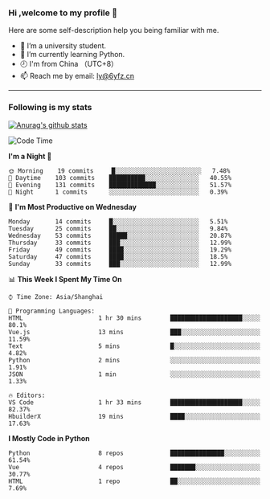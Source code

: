 ### Hi ,welcome to my profile 👋
Here are some self-description help you being familiar with me.
<!--
**liuyunfz/liuyunfz** is a ✨ _special_ ✨ repository because its `README.md` (this file) appears on your GitHub profile.
- 👯 I’m looking to collaborate on ...
- 🤔 I’m looking for help with ...
Here are some ideas to get you started:
-->
- 🏫 I’m a university student.
- 💪 I’m currently learning Python.
- 🕗 I'm from China （UTC+8）
- 📫 Reach me by email: [ly@6yfz.cn](mailto:ly@6yfz.cn)
  
---
### Following is my stats
  
[![Anurag's github stats](https://github-readme-stats.vercel.app/api?username=liuyunfz)](https://github.com/anuraghazra/github-readme-stats)
  
<!--START_SECTION:waka-->
![Code Time](http://img.shields.io/badge/Code%20Time-0-blue)

**I'm a Night 🦉** 

```text
🌞 Morning    19 commits     █░░░░░░░░░░░░░░░░░░░░░░░░   7.48% 
🌆 Daytime    103 commits    ██████████░░░░░░░░░░░░░░░   40.55% 
🌃 Evening    131 commits    █████████████░░░░░░░░░░░░   51.57% 
🌙 Night      1 commits      ░░░░░░░░░░░░░░░░░░░░░░░░░   0.39%

```
📅 **I'm Most Productive on Wednesday** 

```text
Monday       14 commits     █░░░░░░░░░░░░░░░░░░░░░░░░   5.51% 
Tuesday      25 commits     ██░░░░░░░░░░░░░░░░░░░░░░░   9.84% 
Wednesday    53 commits     █████░░░░░░░░░░░░░░░░░░░░   20.87% 
Thursday     33 commits     ███░░░░░░░░░░░░░░░░░░░░░░   12.99% 
Friday       49 commits     ████░░░░░░░░░░░░░░░░░░░░░   19.29% 
Saturday     47 commits     ████░░░░░░░░░░░░░░░░░░░░░   18.5% 
Sunday       33 commits     ███░░░░░░░░░░░░░░░░░░░░░░   12.99%

```


📊 **This Week I Spent My Time On** 

```text
⌚︎ Time Zone: Asia/Shanghai

💬 Programming Languages: 
HTML                     1 hr 30 mins        ████████████████████░░░░░   80.1% 
Vue.js                   13 mins             ███░░░░░░░░░░░░░░░░░░░░░░   11.59% 
Text                     5 mins              █░░░░░░░░░░░░░░░░░░░░░░░░   4.82% 
Python                   2 mins              ░░░░░░░░░░░░░░░░░░░░░░░░░   1.91% 
JSON                     1 min               ░░░░░░░░░░░░░░░░░░░░░░░░░   1.33%

🔥 Editors: 
VS Code                  1 hr 33 mins        ████████████████████░░░░░   82.37% 
HbuilderX                19 mins             ████░░░░░░░░░░░░░░░░░░░░░   17.63%

```

**I Mostly Code in Python** 

```text
Python                   8 repos             ███████████████░░░░░░░░░░   61.54% 
Vue                      4 repos             ███████░░░░░░░░░░░░░░░░░░   30.77% 
HTML                     1 repo              ██░░░░░░░░░░░░░░░░░░░░░░░   7.69%

```



<!--END_SECTION:waka-->
